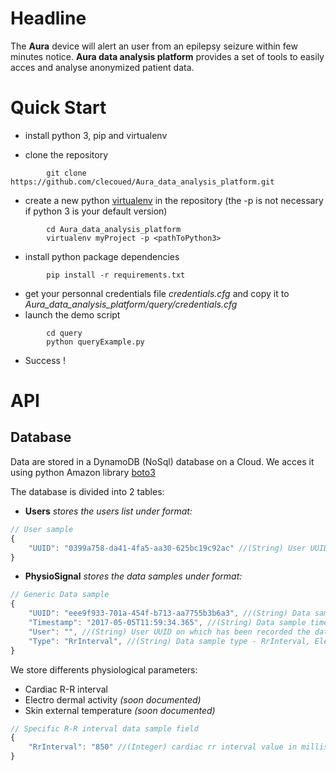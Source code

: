 # Headline #
The **Aura** device will alert an user from an epilepsy seizure within few minutes notice.
**Aura data analysis platform** provides a set of tools to easily acces and analyse anonymized patient data.

# Quick Start #

 - install python 3, pip and virtualenv

 - clone the repository

```
        git clone https://github.com/clecoued/Aura_data_analysis_platform.git
```
 - create a new python [virtualenv](http://python-guide-pt-br.readthedocs.io/en/latest/dev/virtualenvs/) in the repository (the -p is not necessary if python 3 is your default version)
```
        cd Aura_data_analysis_platform
        virtualenv myProject -p <pathToPython3>
```
 - install python package dependencies
```
        pip install -r requirements.txt
```
 - get your personnal credentials file *credentials.cfg* and copy it to *Aura_data_analysis_platform/query/credentials.cfg*
 - launch the demo script
```
        cd query
        python queryExample.py
```
 - Success !

# API #
## Database

Data are stored in a DynamoDB (NoSql) database on a Cloud. 
We acces it using python Amazon library [boto3](http://boto3.readthedocs.io/en/latest/reference/services/dynamodb.html) 

The database is divided into 2 tables:

- **Users** *stores the users list under format:*
```javascript
// User sample
{
    "UUID": "0399a758-da41-4fa5-aa30-625bc19c92ac" //(String) User UUID 
}
```
- **PhysioSignal** *stores the data samples under format:*
```javascript
// Generic Data sample
{
    "UUID": "eee9f933-701a-454f-b713-aa7755b3b6a3", //(String) Data sample UUID
    "Timestamp": "2017-05-05T11:59:34.365", //(String) Data sample timestamp stored following iso8601 format
    "User": "", //(String) User UUID on which has been recorded the data sample
    "Type": "RrInterval", //(String) Data sample type - RrInterval, ElectroDermalActivity, Temperature ...
}
```

We store differents physiological parameters:

- Cardiac R-R interval
- Electro dermal activity *(soon documented)*
- Skin external temperature *(soon documented)*


```javascript
// Specific R-R interval data sample field
{
    "RrInterval": "850" //(Integer) cardiac rr interval value in milliseconds 
}
```


